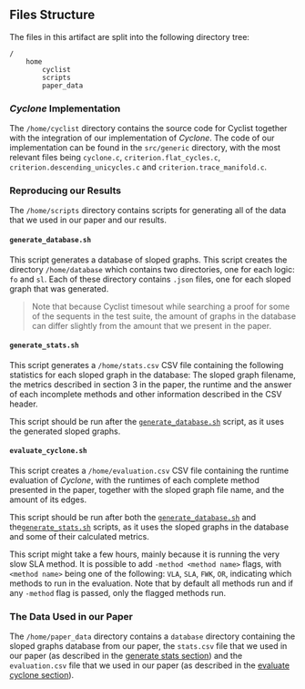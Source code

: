 ## Files Structure
The files in this artifact are split into the following directory tree:
```
/
    home
        cyclist
        scripts
        paper_data
```

### *Cyclone* Implementation
The `/home/cyclist` directory contains the source code for Cyclist together with the integration of our implementation of *Cyclone*.
The code of our implementation can be found in the `src/generic` directory, with the most relevant files being `cyclone.c`, `criterion.flat_cycles.c`, `criterion.descending_unicycles.c` and `criterion.trace_manifold.c`.


### Reproducing our Results
The `/home/scripts` directory contains scripts for generating all of the data that we used in our paper and our results.

#### `generate_database.sh`
This script generates a database of sloped graphs.
This script creates the directory `/home/database` which contains two directories, one for each logic: `fo` and `sl`.
Each of these directory contains `.json` files, one for each sloped graph that was generated.

> Note that because Cyclist timesout while searching a proof for some of the sequents in the test suite, the amount of graphs in the database can differ slightly from the amount that we present in the paper.


#### `generate_stats.sh`
This script generates a `/home/stats.csv` CSV file containing the following statistics for each sloped graph in the database:
The sloped graph filename, the metrics described in section 3 in the paper, the runtime and the answer of each incomplete methods and other information described in the CSV header.

This script should be run after the [`generate_database.sh`](#generate_databasesh) script, as it uses the generated sloped graphs.


#### `evaluate_cyclone.sh`
This script creates a `/home/evaluation.csv` CSV file containing the runtime evaluation of *Cyclone*, with the runtimes of each complete method presented in the paper, together with the sloped graph file name, and the amount of its edges.

This script should be run after both the [`generate_database.sh`](#generate_databasesh) and the[`generate_stats.sh`](#generate_statssh) scripts, as it uses the sloped graphs in the database and some of their calculated metrics.

This script might take a few hours, mainly because it is running the very slow SLA method. 
It is possible to add `-method <method name>` flags, with `<method name>` being one of the following: `VLA`, `SLA`, `FWK`, `OR`, indicating which methods to run in the evaluation.
Note that by default all methods run and if any `-method` flag is passed, only the flagged methods run.


### The Data Used in our Paper
The `/home/paper_data` directory contains a `database` directory containing the sloped graphs database from our paper, the `stats.csv` file that we used in our paper (as described in the [generate stats section](#generate_statssh)) and the `evaluation.csv` file that we used in our paper (as described in the [evaluate cyclone section](#evaluate_cyclonesh)).